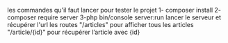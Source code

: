 les commandes qu'il faut lancer pour tester le projet
1- composer install
2- composer require server
3-php bin/console server:run
  lancer le serveur et récupérer l'url 
  les routes
  "/articles" pour afficher tous les articles 
  "/article/{id}" pour récupérer l’article avec {id}
  